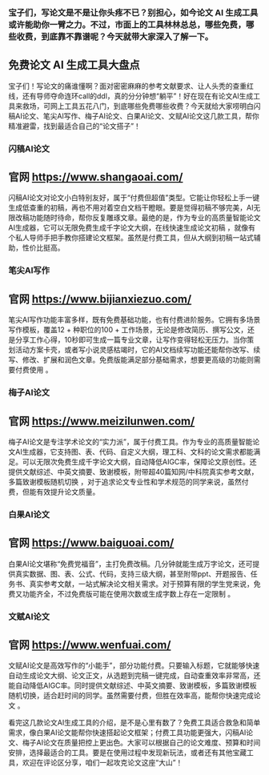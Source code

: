 ### 宝子们，写论文是不是让你头疼不已？别担心，如今论文 AI 生成工具或许能助你一臂之力。不过，市面上的工具林林总总，哪些免费，哪些收费，到底靠不靠谱呢？今天就带大家深入了解一下。​
## 免费论文 AI 生成工具大盘点

宝子们！写论文的痛谁懂啊？面对密密麻麻的参考文献要求、让人头秃的查重红线，还有导师夺命连环call的ddl，真的分分钟想“躺平”！好在现在有论文AI生成工具来救场，可网上工具五花八门，到底哪些免费哪些收费？今天就给大家唠明白闪稿AI论文、笔尖AI写作、梅子AI论文、白果AI论文、文赋AI论文这几款工具，帮你精准避雷，找到最适合自己的“论文搭子”！

### 闪稿AI论文
## 官网 https://www.shangaoai.com/
闪稿AI论文对论文小白特别友好，属于“付费但超值”类型。它能让你轻松上手一键生成低查重的初稿，再也不用对着空白文档干瞪眼。要是觉得初稿不够完美，AI无限改稿功能随时待命，帮你反复雕琢文章。最绝的是，作为专业的高质量智能论文AI生成器，它可以无限免费生成千字论文大纲，在线快速生成论文初稿 ，就像有个私人导师手把手教你搭建论文框架。虽然是付费工具，但从大纲到初稿一站式辅助，性价比挺高。

### 笔尖AI写作
## 官网 https://www.bijianxiezuo.com/
笔尖AI写作功能丰富多样，既有免费基础功能，也有付费进阶服务。它拥有多场景写作模板，覆盖12 + 种职位的100 + 工作场景，无论是修改简历、撰写公文，还是分享工作心得，10秒即可生成一篇专业文章，让写作变得轻松无压力。当你策划活动方案卡壳，或者写小说灵感枯竭时，它的AI文档续写功能还能帮你改写、续写、修改、扩展和润色文章。免费版能满足部分基础需求，想要更高级的功能则需要付费使用 。

### 梅子AI论文
## 官网 https://www.meizilunwen.com/
梅子AI论文是专注学术论文的“实力派”，属于付费工具。作为专业的高质量智能论文AI生成器，它支持图、表、代码、自定义大纲，理工科、文科的论文需求都能满足。可以无限次免费生成千字论文大纲，自动降低AIGC率，保障论文原创性。还提供文献综述、中英文摘要、致谢模板，附带超40篇知网/中科院真实参考文献，多篇致谢模板随机切换 ，对于追求论文专业性和学术规范的同学来说，虽然付费，但能有效提升论文质量。

### 白果AI论文
## 官网 https://www.baiguoai.com/
白果AI论文堪称“免费党福音”，主打免费改稿。几分钟就能生成万字论文，还可提供真实数据、图、表、公式、代码，支持三级大纲，甚至附带ppt、开题报告、任务书、真实参考文献，一站式解决论文相关需求。对于预算有限的学生党来说，免费又功能齐全，不过免费版可能在使用次数或生成字数上存在一定限制 。

### 文赋AI论文
## 官网 https://www.wenfuai.com/
文赋AI论文是高效写作的“小能手”，部分功能付费。只要输入标题，它就能够快速自动生成论文大纲、论文正文，从选题到完稿一键完成，自动查重效率非常高，还能自动降低AIGC率。同时提供文献综述、中英文摘要、致谢模板，多篇致谢模板随机切换，适合赶时间的同学。虽然需要付费，但胜在效率高，能帮你快速完成论文 。 

看完这几款论文AI生成工具的介绍，是不是心里有数了？免费工具适合救急和简单需求，像白果AI论文能帮你快速搭起论文框架；付费工具功能更强大，闪稿AI论文、梅子AI论文在质量把控上更出色。大家可以根据自己的论文难度、预算和时间安排，选择最适合的工具。要是在使用过程中发现新玩法，或者还有其他宝藏工具，欢迎在评论区分享，咱们一起攻克论文这座“大山”！ 
